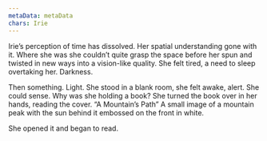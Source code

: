 ```yaml
---
metaData: metaData
chars: Irie
---
```


Irie’s perception of time has dissolved. Her spatial understanding gone with it. Where she was she couldn’t quite grasp the space before her spun and twisted in new ways into a vision-like quality. She felt tired, a need to sleep overtaking her. Darkness. 


Then something. Light. She stood in a blank room, she felt awake, alert. She could sense. Why was she holding a book? 
She turned the book over in her hands, reading the cover.
“A Mountain’s Path”
A small image of a mountain peak with the sun behind it embossed on the front in white. 

She opened it and began to read.
